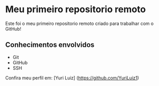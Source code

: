 # Meu primeiro repositorio remoto

Este foi o meu primeiro repositorio remoto criado para trabalhar com o GitHub!

## Conhecimentos envolvidos

- Git
- GitHub
- SSH

Confira meu perfil em: [Yuri Luiz] (https://github.com/YuriLuiz1)